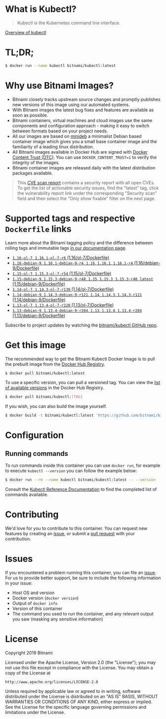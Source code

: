 
# What is Kubectl?

> Kubectl is the Kubernetes command line interface.

[Overview of kubectl](https://kubernetes.io/docs/reference/kubectl/overview/)

# TL;DR;

```bash
$ docker run --name kubectl bitnami/kubectl:latest
```

# Why use Bitnami Images?

* Bitnami closely tracks upstream source changes and promptly publishes new versions of this image using our automated systems.
* With Bitnami images the latest bug fixes and features are available as soon as possible.
* Bitnami containers, virtual machines and cloud images use the same components and configuration approach - making it easy to switch between formats based on your project needs.
* All our images are based on [minideb](https://github.com/bitnami/minideb) a minimalist Debian based container image which gives you a small base container image and the familiarity of a leading linux distribution.
* All Bitnami images available in Docker Hub are signed with [Docker Content Trust (DTC)](https://docs.docker.com/engine/security/trust/content_trust/). You can use `DOCKER_CONTENT_TRUST=1` to verify the integrity of the images.
* Bitnami container images are released daily with the latest distribution packages available.


> This [CVE scan report](https://quay.io/repository/bitnami/kubectl?tab=tags) contains a security report with all open CVEs. To get the list of actionable security issues, find the "latest" tag, click the vulnerability report link under the corresponding "Security scan" field and then select the "Only show fixable" filter on the next page.

# Supported tags and respective `Dockerfile` links

Learn more about the Bitnami tagging policy and the difference between rolling tags and immutable tags [in our documentation page](https://docs.bitnami.com/containers/how-to/understand-rolling-tags-containers/).


* [`1.16-ol-7`, `1.16.1-ol-7-r6` (1.16/ol-7/Dockerfile)](https://github.com/bitnami/bitnami-docker-kubectl/blob/1.16.1-ol-7-r6/1.16/ol-7/Dockerfile)
* [`1.16-debian-9`, `1.16.1-debian-9-r4`, `1.16`, `1.16.1`, `1.16.1-r4` (1.16/debian-9/Dockerfile)](https://github.com/bitnami/bitnami-docker-kubectl/blob/1.16.1-debian-9-r4/1.16/debian-9/Dockerfile)
* [`1.15-ol-7`, `1.15.3-ol-7-r54` (1.15/ol-7/Dockerfile)](https://github.com/bitnami/bitnami-docker-kubectl/blob/1.15.3-ol-7-r54/1.15/ol-7/Dockerfile)
* [`1.15-debian-9`, `1.15.3-debian-9-r48`, `1.15`, `1.15.3`, `1.15.3-r48`, `latest` (1.15/debian-9/Dockerfile)](https://github.com/bitnami/bitnami-docker-kubectl/blob/1.15.3-debian-9-r48/1.15/debian-9/Dockerfile)
* [`1.14-ol-7`, `1.14.3-ol-7-r130` (1.14/ol-7/Dockerfile)](https://github.com/bitnami/bitnami-docker-kubectl/blob/1.14.3-ol-7-r130/1.14/ol-7/Dockerfile)
* [`1.14-debian-9`, `1.14.3-debian-9-r121`, `1.14`, `1.14.3`, `1.14.3-r121` (1.14/debian-9/Dockerfile)](https://github.com/bitnami/bitnami-docker-kubectl/blob/1.14.3-debian-9-r121/1.14/debian-9/Dockerfile)
* [`1.13-ol-7`, `1.13.4-ol-7-r220` (1.13/ol-7/Dockerfile)](https://github.com/bitnami/bitnami-docker-kubectl/blob/1.13.4-ol-7-r220/1.13/ol-7/Dockerfile)
* [`1.13-debian-9`, `1.13.4-debian-9-r204`, `1.13`, `1.13.4`, `1.13.4-r204` (1.13/debian-9/Dockerfile)](https://github.com/bitnami/bitnami-docker-kubectl/blob/1.13.4-debian-9-r204/1.13/debian-9/Dockerfile)

Subscribe to project updates by watching the [bitnami/kubectl GitHub repo](https://github.com/bitnami/bitnami-docker-kubectl).

# Get this image

The recommended way to get the Bitnami Kubectl Docker Image is to pull the prebuilt image from the [Docker Hub Registry](https://hub.docker.com/r/bitnami/kubectl).

```bash
$ docker pull bitnami/kubectl:latest
```

To use a specific version, you can pull a versioned tag. You can view the [list of available versions](https://hub.docker.com/r/bitnami/kubectl/tags/) in the Docker Hub Registry.

```bash
$ docker pull bitnami/kubectl:[TAG]
```

If you wish, you can also build the image yourself.

```bash
$ docker build -t bitnami/kubectl:latest 'https://github.com/bitnami/bitnami-docker-kubectl.git#master:1.15/debian-9'
```

# Configuration

## Running commands

To run commands inside this container you can use `docker run`, for example to execute `kubectl --version` you can follow the example below:

```bash
$ docker run --rm --name kubectl bitnami/kubectl:latest -- --version
```

Consult the [Kubectl Reference Documentation](https://kubernetes.io/docs/reference/generated/kubectl/kubectl-commands) to find the completed list of commands available.

# Contributing

We'd love for you to contribute to this container. You can request new features by creating an [issue](https://github.com/bitnami/bitnami-docker-kubectl/issues), or submit a [pull request](https://github.com/bitnami/bitnami-docker-kubectl/pulls) with your contribution.

# Issues

If you encountered a problem running this container, you can file an [issue](https://github.com/bitnami/bitnami-docker-kubectl/issues). For us to provide better support, be sure to include the following information in your issue:

- Host OS and version
- Docker version (`docker version`)
- Output of `docker info`
- Version of this container
- The command you used to run the container, and any relevant output you saw (masking any sensitive information)

# License

Copyright 2019 Bitnami

Licensed under the Apache License, Version 2.0 (the "License");
you may not use this file except in compliance with the License.
You may obtain a copy of the License at

    http://www.apache.org/licenses/LICENSE-2.0

Unless required by applicable law or agreed to in writing, software
distributed under the License is distributed on an "AS IS" BASIS,
WITHOUT WARRANTIES OR CONDITIONS OF ANY KIND, either express or implied.
See the License for the specific language governing permissions and
limitations under the License.
